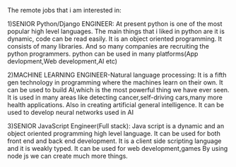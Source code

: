 The remote jobs that i am interested in:

1)SENIOR Python/Django ENGINEER:
     At present python is one of the most popular high level languages.
     The main things that i liked in python are it is dynamic, code can be read easily.
     It is an object oriented programming.
     It consists of many libraries.
     And so many companies are recruiting the python programmers.
     python can be used in many platforms(App devlopment,Web development,AI  etc)
     
     
     
2)MACHINE LEARNING ENGINEER-Natural language processing:
     It is a fifth gen technology in programming where the machines learn on their own.
     It can be used to build AI,which is the most powerful thing we have ever seen.
     It is used in many areas like detecting cancer,self-driving cars,many more health applications.
     Also in creating artificial general intelligence.
     It can be used to develop neural networks used in AI
     
     
     
3)SENIOR JavaScript Engineer(Full stack):
     Java script is a dynamic and an object oriented programming high level language.
     It can be used for both front end and back end development.
     It is a client side scripting language and it is weakly typed.
     It can be used for web development,games
     By using node js we can create much more things.
     
     
     
